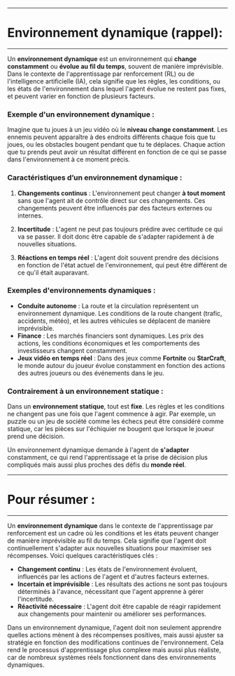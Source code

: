 
-------------------------------------
# Environnement dynamique (rappel):
-------------------------------------


Un **environnement dynamique** est un environnement qui **change constamment** ou **évolue au fil du temps**, souvent de manière imprévisible. Dans le contexte de l'apprentissage par renforcement (RL) ou de l'intelligence artificielle (IA), cela signifie que les règles, les conditions, ou les états de l'environnement dans lequel l'agent évolue ne restent pas fixes, et peuvent varier en fonction de plusieurs facteurs.

### Exemple d'un environnement dynamique :
Imagine que tu joues à un jeu vidéo où le **niveau change constamment**. Les ennemis peuvent apparaître à des endroits différents chaque fois que tu joues, ou les obstacles bougent pendant que tu te déplaces. Chaque action que tu prends peut avoir un résultat différent en fonction de ce qui se passe dans l'environnement à ce moment précis.

### Caractéristiques d’un environnement dynamique :
1. **Changements continus** : L'environnement peut changer **à tout moment** sans que l'agent ait de contrôle direct sur ces changements. Ces changements peuvent être influencés par des facteurs externes ou internes.
   
2. **Incertitude** : L'agent ne peut pas toujours prédire avec certitude ce qui va se passer. Il doit donc être capable de s'adapter rapidement à de nouvelles situations.

3. **Réactions en temps réel** : L'agent doit souvent prendre des décisions en fonction de l'état actuel de l'environnement, qui peut être différent de ce qu'il était auparavant.

### Exemples d'environnements dynamiques :
- **Conduite autonome** : La route et la circulation représentent un environnement dynamique. Les conditions de la route changent (trafic, accidents, météo), et les autres véhicules se déplacent de manière imprévisible.
- **Finance** : Les marchés financiers sont dynamiques. Les prix des actions, les conditions économiques et les comportements des investisseurs changent constamment.
- **Jeux vidéo en temps réel** : Dans des jeux comme **Fortnite** ou **StarCraft**, le monde autour du joueur évolue constamment en fonction des actions des autres joueurs ou des événements dans le jeu.

### Contrairement à un environnement statique :
Dans un **environnement statique**, tout est **fixe**. Les règles et les conditions ne changent pas une fois que l'agent commence à agir. Par exemple, un puzzle ou un jeu de société comme les échecs peut être considéré comme statique, car les pièces sur l'échiquier ne bougent que lorsque le joueur prend une décision.

Un environnement dynamique demande à l'agent de **s'adapter** constamment, ce qui rend l'apprentissage et la prise de décision plus compliqués mais aussi plus proches des défis du **monde réel**.

-------------------------------------
# Pour résumer :
-------------------------------------

Un **environnement dynamique** dans le contexte de l'apprentissage par renforcement est un cadre où les conditions et les états peuvent changer de manière imprévisible au fil du temps. Cela signifie que l'agent doit continuellement s'adapter aux nouvelles situations pour maximiser ses récompenses. Voici quelques caractéristiques clés :

- **Changement continu** : Les états de l'environnement évoluent, influencés par les actions de l'agent et d'autres facteurs externes.
- **Incertain et imprévisible** : Les résultats des actions ne sont pas toujours déterminés à l'avance, nécessitant que l'agent apprenne à gérer l'incertitude.
- **Réactivité nécessaire** : L'agent doit être capable de réagir rapidement aux changements pour maintenir ou améliorer ses performances.

Dans un environnement dynamique, l'agent doit non seulement apprendre quelles actions mènent à des récompenses positives, mais aussi ajuster sa stratégie en fonction des modifications continues de l'environnement. Cela rend le processus d'apprentissage plus complexe mais aussi plus réaliste, car de nombreux systèmes réels fonctionnent dans des environnements dynamiques.

